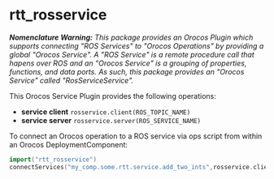 
rtt\_rosservice
===============

***Nomenclature Warning:*** *This package provides an Orocos Plugin which
supports connecting "ROS Services" to "Orocos Operations" by providing
a global "Orocos Service". A "ROS Service" is a remote procedure call
that hapens over ROS and an "Orocos Service" is a grouping of properties,
functions, and data ports. As such, this package provides an "Orocos
Service" called "RosServiceService".* 

This Orocos Service Plugin provides the following operations:
* **service client** `rosservice.client(ROS_TOPIC_NAME)`
* **service server** `rosservice.server(ROS_SERVICE_NAME)`

To connect an Orocos operation to a ROS service via ops script from within an
Orocos DeploymentComponent: 

```cpp
import("rtt_rosservice")
connectServices("my_comp.some.rtt.service.add_two_ints",rosservice.client("/some/ros/namespace/add_two_ints"))
```




